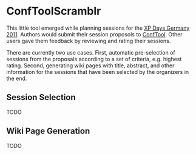 # ConfToolScramblr

This little tool emerged while planning sessions for the [XP Days Germany 2011](http://www.xpdays.de/). Authors would submit their session proposols to [ConfTool](http://www.conftool.net/). Other users gave them feedback by reviewing and rating their sessions.

There are currently two use cases. First, automatic pre-selection of sessions from the proposals according to a set of criteria, e.g. highest rating. Second, generating wiki pages with title, abstract, and other information for the sessions that have been selected by the organizers in the end.

## Session Selection

TODO

## Wiki Page Generation

TODO

